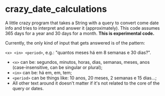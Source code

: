 # crazy_date_calculations
A little crazy program that takes a String with a query to convert come date info and tries to interpret and answer it (approximately). This code assumes 365 days for a year and 30 days for a month. **This is experimental code.**

Currently, the only kind of input that gets answered is of the pattern:

`<x> <in> <period>`, e.g.: "quantos meses há em 8 semanas e 30 dias?".

* `<x>` can be: segundos, minutos, horas, dias, semanas, meses, anos (case-insensitive, can be singular or plural);
* `<in>` can be: há em, em, tem;
* `<period>` can be things like: 10 anos, 20 meses, 2 semanas e 15 dias...;
* All other text around it doesn't matter if it's not related to the core of the query or dates.
